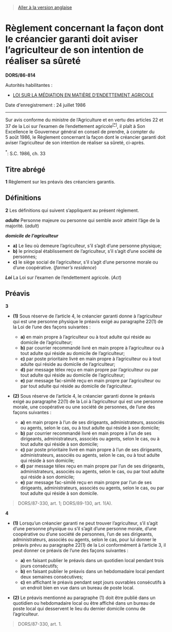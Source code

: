 > [Aller à la version anglaise](/en/Regulations/Statutory%20Orders%20and%20Regulations/86/814.md)

# Règlement concernant la façon dont le créancier garanti doit aviser l’agriculteur de son intention de réaliser sa sûreté

**DORS/86-814**

Autorités habilitantes : 
- [LOI SUR LA MÉDIATION EN MATIÈRE D’ENDETTEMENT AGRICOLE](/fr/Lois/Lois%20du%20Canada/1997/ch.%2021.md)

Date d'enregistrement : 24 juillet 1986

----------

Sur avis conforme du ministre de l’Agriculture et en vertu des articles 22 et 37 de la Loi sur l’examen de l’endettement agricole<sup><a href='#footnote_f'>[*]</a></sup>, il plaît à Son Excellence le Gouverneur général en conseil de prendre, à compter du 5 août 1986, le Règlement concernant la façon dont le créancier garanti doit aviser l’agriculteur de son intention de réaliser sa sûreté, ci-après.

<a name='footnote_f'><sup>*</sup></a>: S.C. 1986, ch. 33<br />




## Titre abrégé


**1** Règlement sur les préavis des créanciers garantis.




## Définitions


**2** Les définitions qui suivent s’appliquent au présent règlement.

***adulte*** Personne majeure ou personne qui semble avoir atteint l’âge de la majorité. (*adult*)

***domicile de l’agriculteur***
- **a)** Le lieu où demeure l’agriculteur, s’il s’agit d’une personne physique;
- **b)** le principal établissement de l’agriculteur, s’il s’agit d’une société de personnes;
- **c)** le siège social de l’agriculteur, s’il s’agit d’une personne morale ou d’une coopérative. (*farmer’s residence*)

***Loi*** La Loi sur l’examen de l’endettement agricole. (*Act*)




## Préavis


**3** 

- **(1)** Sous réserve de l’article 4, le créancier garanti donne à l’agriculteur qui est une personne physique le préavis exigé au paragraphe 22(1) de la Loi de l’une des façons suivantes :
	- **a)** en main propre à l’agriculteur ou à tout adulte qui réside au domicile de l’agriculteur;
	- **b)** par courrier recommandé livré en main propre à l’agriculteur ou à tout adulte qui réside au domicile de l’agriculteur;
	- **c)** par poste prioritaire livré en main propre à l’agriculteur ou à tout adulte qui réside au domicile de l’agriculteur;
	- **d)** par message télex reçu en main propre par l’agriculteur ou par tout adulte qui réside au domicile de l’agriculteur;
	- **e)** par message fac-similé reçu en main propre par l’agriculteur ou par tout adulte qui réside au domicile de l’agriculteur.

- **(2)** Sous réserve de l’article 4, le créancier garanti donne le préavis exigé au paragraphe 22(1) de la Loi à l’agriculteur qui est une personne morale, une coopérative ou une société de personnes, de l’une des façons suivantes :
	- **a)** en main propre à l’un de ses dirigeants, administrateurs, associés ou agents, selon le cas, ou à tout adulte qui réside à son domicile;
	- **b)** par courrier recommandé livré en main propre à l’un de ses dirigeants, administrateurs, associés ou agents, selon le cas, ou à tout adulte qui réside à son domicile;
	- **c)** par poste prioritaire livré en main propre à l’un de ses dirigeants, administrateurs, associés ou agents, selon le cas, ou à tout adulte qui réside à son domicile;
	- **d)** par message télex reçu en main propre par l’un de ses dirigeants, administrateurs, associés ou agents, selon le cas, ou par tout adulte qui réside à son domicile;
	- **e)** par message fac-similé reçu en main propre par l’un de ses dirigeants, administrateurs, associés ou agents, selon le cas, ou par tout adulte qui réside à son domicile.
> DORS/87-330, art. 1; DORS/89-130, art. 1(A).




**4** 

- **(1)** Lorsqu’un créancier garanti ne peut trouver l’agriculteur, s’il s’agit d’une personne physique ou s’il s’agit d’une personne morale, d’une coopérative ou d’une société de personnes, l’un de ses dirigeants, administrateurs, associés ou agents, selon le cas, pour lui donner le préavis prévu au paragraphe 22(1) de la Loi conformément à l’article 3, il peut donner ce préavis de l’une des façons suivantes :
	- **a)** en faisant publier le préavis dans un quotidien local pendant trois jours consécutifs;
	- **b)** en faisant publier le préavis dans un hebdomadaire local pendant deux semaines consécutives;
	- **c)** en affichant le préavis pendant sept jours ouvrables consécutifs à un endroit bien en vue dans un bureau de poste local.

- **(2)** Le préavis mentionné au paragraphe (1) doit être publié dans un quotidien ou hebdomadaire local ou être affiché dans un bureau de poste local qui desservent le lieu du dernier domicile connu de l’agriculteur.
> DORS/87-330, art. 1.



